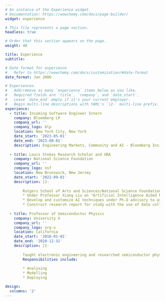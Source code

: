 ```yaml
---
# An instance of the Experience widget.
# Documentation: https://wowchemy.com/docs/page-builder/
widget: experience

# This file represents a page section.
headless: true

# Order that this section appears on the page.
weight: 40

title: Experience
subtitle:

# Date format for experience
#   Refer to https://wowchemy.com/docs/customization/#date-format
date_format: Jan 2006

# Experiences.
#   Add/remove as many `experience` items below as you like.
#   Required fields are `title`, `company`, and `date_start`.
#   Leave `date_end` empty if it's your current employer.
#   Begin multi-line descriptions with YAML's `|2-` multi-line prefix.
experience:
  - title: Incoming Software Engineer Intern
    company: Bloomberg LP
    company_url: ''
    company_logo: blp
    location: New York City, New York
    date_start: '2023-05-01'
    date_end: '2023-08-01'
    description: Engineering Markets, Community and AI - Bloomberg Insights Platform as a Service (IPaaS) Framework Team
    
  - title: Louis Stokes Research Scholar and URA
    company: National Science Foundation
    company_url: ''
    company_logo: nsf
    location: New Brunswick, New Jersey
    date_start: '2022-09-01'
    description: |2-
    
        Rutgers School of Arts and Sciences/National Science Foundation Funded Research
        * Under Professor Xiang Liu on "Artificial Intelligence Aided Next Generation Intelligent Transportation Systems"
        * Develop and customize AI techniques under Ph.D advisory to assess high-impact transportation issues
        * Construct research report for study with the use of data collected on AI in transportation and configured techniques
    
  - title: Professor of Semiconductor Physics
    company: University X
    company_url: ''
    company_logo: org-x
    location: California
    date_start: '2016-01-01'
    date_end: '2020-12-31'
    description: |2- 
    
        Taught electronic engineering and researched semiconductor physics.
        Responsibilities include:
        
        * Analysing
        * Modelling
        * Deploying

design:
  columns: '2'
---
```

